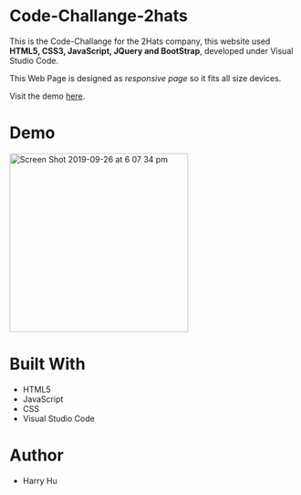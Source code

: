 # Code-Challange-2hats

This is the Code-Challange for the 2Hats company, this website used **HTML5, CSS3, JavaScript, JQuery and BootStrap**, 
developed under Visual Studio Code.

This Web Page is designed as *responsive page* so it fits all size devices. 

Visit the demo [here](https://harryhoo23.github.io/Code-Challange-2hats/).

# Demo

<img width="313" alt="Screen Shot 2019-09-26 at 6 07 34 pm" src="https://user-images.githubusercontent.com/49028570/65670586-00331580-e089-11e9-98a4-9ad0d77d2e0b.png">


# Built With

* HTML5
* JavaScript
* CSS
* Visual Studio Code

# Author

* Harry Hu
